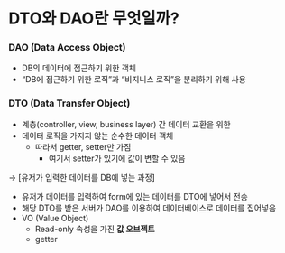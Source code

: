 # DTO와 DAO란 무엇일까?

### DAO (Data Access Object)
  - DB의 데이터에 접근하기 위한 객체
  - “DB에 접근하기 위한 로직”과 “비지니스 로직”을 분리하기 위해 사용
### DTO (Data Transfer Object)
  - 계층(controller, view, business layer) 간 데이터 교환을 위한
  - 데이터 로직을 가지지 않는 순수한 데이터 객체
      - 따라서 getter, setter만 가짐
          - 여기서 setter가 있기에 값이 변할 수 있음

→ [유저가 입력한 데이터를 DB에 넣는 과정]

- 유저가 데이터를 입력하여 form에 있는 데이터를 DTO에 넣어서 전송
- 해당 DTO를 받은 서버가 DAO를 이용하여 데이터베이스로 데이터를 집어넣음
- VO (Value Object)
    - Read-only 속성을 가진 **값 오브젝트**
    - getter
